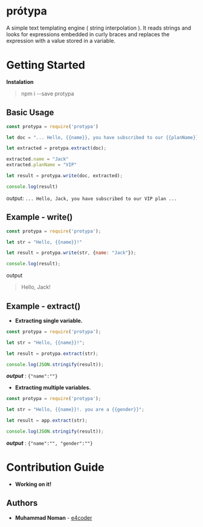 # prótypa

A simple text templating engine ( string interpolation ). It reads strings and looks for expressions embedded in curly braces and replaces the expression with a value stored in a variable.

# Getting Started

**Instalation**
>npm i --save protypa


## Basic Usage
```javascript
const protypa = require('protypa')

let doc = "... Hello, {{name}}, you have subscribed to our {{planName}} plan ..."

let extracted = protypa.extract(doc);

extracted.name = "Jack"
extracted.planName = "VIP"

let result = protypa.write(doc, extracted);

console.log(result)
```
output: `... Hello, Jack, you have subscribed to our VIP plan ...`


## Example - write()

```javascript
const protypa = require('protypa');

let str = "Hello, {{name}}!"

let result = protypa.write(str, {name: "Jack"});

console.log(result);
```
output
> Hello, Jack!


## Example - extract() 

* **Extracting single variable.**

```javascript
const protypa = require('protypa');

let str = "Hello, {{name}}!";

let result = protypa.extract(str);

console.log(JSON.stringify(result));
```
***output*** : `{"name":""}`



* **Extracting multiple variables.**

```javascript
const protypa = require('protypa');

let str = "Hello, {{name}}!. you are a {{gender}}";

let result = app.extract(str);

console.log(JSON.stringify(result));
```
***output*** : `{"name":"", "gender":""}`





# Contribution Guide

* **Working on it!**

## Authors

* **Muhammad Noman** - [e4coder](https://github.com/e4coder)